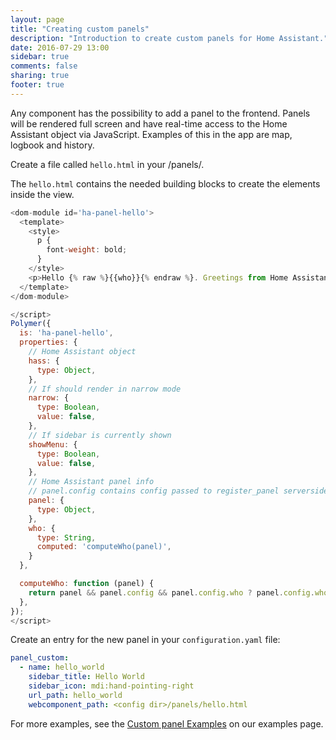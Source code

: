 ```yaml
---
layout: page
title: "Creating custom panels"
description: "Introduction to create custom panels for Home Assistant."
date: 2016-07-29 13:00
sidebar: true
comments: false
sharing: true
footer: true
---
```


Any component has the possibility to add a panel to the frontend. Panels will be rendered full screen and have real-time access to the Home Assistant object via JavaScript. Examples of this in the app are map, logbook and history.

Create a file called `hello.html` in your <config dir>/panels/.

The `hello.html` contains the needed building blocks to create the elements inside the view.

```javascript
<dom-module id='ha-panel-hello'>
  <template>
    <style>
      p {
        font-weight: bold;
      }
    </style>
    <p>Hello {% raw %}{{who}}{% endraw %}. Greetings from Home Assistant.</p>
  </template>
</dom-module>

</script>
Polymer({
  is: 'ha-panel-hello',
  properties: {
    // Home Assistant object
    hass: {
      type: Object,
    },
    // If should render in narrow mode
    narrow: {
      type: Boolean,
      value: false,
    },
    // If sidebar is currently shown
    showMenu: {
      type: Boolean,
      value: false,
    },
    // Home Assistant panel info
    // panel.config contains config passed to register_panel serverside
    panel: {
      type: Object,
    },
    who: {
      type: String,
      computed: 'computeWho(panel)',
    }
  },

  computeWho: function (panel) {
    return panel && panel.config && panel.config.who ? panel.config.who : 'World';
  },
});
</script>
```

Create an entry for the new panel in your `configuration.yaml` file:

```yaml
panel_custom:
  - name: hello_world
    sidebar_title: Hello World
    sidebar_icon: mdi:hand-pointing-right
    url_path: hello_world
    webcomponent_path: <config dir>/panels/hello.html
```

For more examples, see the [Custom panel Examples](/cookbook#custom-panel-examples) on our examples page.
